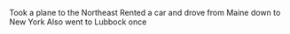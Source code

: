 Took a plane to the Northeast
Rented a car and drove from Maine down to New York
Also went to Lubbock once
